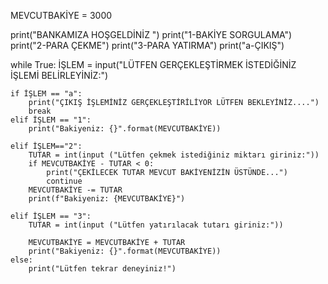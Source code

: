 
MEVCUTBAKİYE = 3000


print("BANKAMIZA HOŞGELDİNİZ ")
print("1-BAKİYE SORGULAMA")
print("2-PARA ÇEKME")
print("3-PARA YATIRMA")
print("a-ÇIKIŞ")



while True:
    İŞLEM = input("LÜTFEN GERÇEKLEŞTİRMEK İSTEDİĞİNİZ İŞLEMİ BELİRLEYİNİZ:")

    if İŞLEM == "a":
        print("ÇIKIŞ İŞLEMİNİZ GERÇEKLEŞTİRİLİYOR LÜTFEN BEKLEYİNİZ....")
        break
    elif İŞLEM == "1":
        print("Bakiyeniz: {}".format(MEVCUTBAKİYE))

    elif İŞLEM=="2":
        TUTAR = int(input ("Lütfen çekmek istediğiniz miktarı giriniz:"))
        if MEVCUTBAKİYE - TUTAR < 0:
            print("ÇEKİLECEK TUTAR MEVCUT BAKİYENİZİN ÜSTÜNDE...")
            continue
        MEVCUTBAKİYE -= TUTAR
        print(f"Bakiyeniz: {MEVCUTBAKİYE}")

    elif İŞLEM == "3":
        TUTAR = int(input ("Lütfen yatırılacak tutarı giriniz:"))

        MEVCUTBAKİYE = MEVCUTBAKİYE + TUTAR
        print("Bakiyeniz: {}".format(MEVCUTBAKİYE))
    else:
        print("Lütfen tekrar deneyiniz!")


